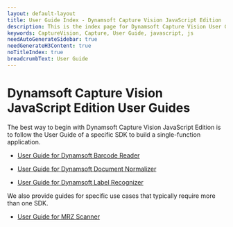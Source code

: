 ```yaml
---
layout: default-layout
title: User Guide Index - Dynamsoft Capture Vision JavaScript Edition
description: This is the index page for Dynamsoft Capture Vision User Guides.
keywords: CaptureVision, Capture, User Guide, javascript, js
needAutoGenerateSidebar: true
needGenerateH3Content: true
noTitleIndex: true
breadcrumbText: User Guide
---
```


# Dynamsoft Capture Vision JavaScript Edition User Guides

The best way to begin with Dynamsoft Capture Vision JavaScript Edition is to follow the User Guide of a specific SDK to build a single-function application.

- [User Guide for Dynamsoft Barcode Reader](https://www.dynamsoft.com/barcode-reader/docs/web/programming/javascript/user-guide/index.html)

- [User Guide for Dynamsoft Document Normalizer](https://www.dynamsoft.com/document-normalizer/docs/web/programming/javascript/user-guide/index.html)

- [User Guide for Dynamsoft Label Recognizer](https://www.dynamsoft.com/label-recognition/docs/web/programming/javascript/user-guide/index.html)

We also provide guides for specific use cases that typically require more than one SDK.

- [User Guide for MRZ Scanner](./mrz-scanner.html)